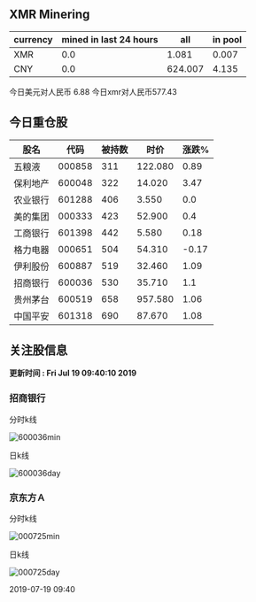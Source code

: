 ## XMR Minering

|currency|mined in last 24 hours|all|in pool|
|---|---|---|---|
|XMR|0.0|1.081|0.007|
|CNY|0.0|624.007|4.135|

今日美元对人民币 6.88	今日xmr对人民币577.43


## 今日重仓股 

|股名|代码|被持数|时价|涨跌%|
|---|---|---|---|---|
|五粮液|000858|311|122.080|0.89|
|保利地产|600048|322|14.020|3.47|
|农业银行|601288|406|3.550|0.0|
|美的集团|000333|423|52.900|0.4|
|工商银行|601398|442|5.580|0.18|
|格力电器|000651|504|54.310|-0.17|
|伊利股份|600887|519|32.460|1.09|
|招商银行|600036|530|35.710|1.1|
|贵州茅台|600519|658|957.580|1.06|
|中国平安|601318|690|87.670|1.08|

## 关注股信息
**更新时间 : Fri Jul 19 09:40:10 2019**
### 招商银行 
分时k线

![600036min](http://image.sinajs.cn/newchart/min/n/sh600036.gif)

日k线

![600036day](http://image.sinajs.cn/newchart/daily/n/sh600036.gif)

### 京东方Ａ 
分时k线

![000725min](http://image.sinajs.cn/newchart/min/n/sz000725.gif)

日k线

![000725day](http://image.sinajs.cn/newchart/daily/n/sz000725.gif)

2019-07-19 09:40